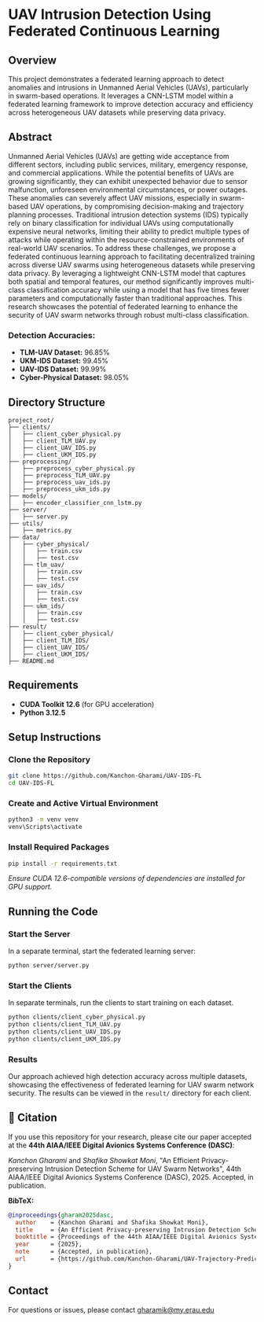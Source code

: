 # UAV Intrusion Detection Using Federated Continuous Learning

## Overview

This project demonstrates a federated learning approach to detect anomalies and intrusions in Unmanned Aerial Vehicles (UAVs), particularly in swarm-based operations. It leverages a CNN-LSTM model within a federated learning framework to improve detection accuracy and efficiency across heterogeneous UAV datasets while preserving data privacy.

## Abstract

Unmanned Aerial Vehicles (UAVs) are getting wide acceptance from different sectors, including public services, military, emergency response, and commercial applications. While the potential benefits of UAVs are growing significantly, they can exhibit unexpected behavior due to sensor malfunction, unforeseen environmental circumstances, or power outages. These anomalies can severely affect UAV missions, especially in swarm-based UAV operations, by compromising decision-making and trajectory planning processes. Traditional intrusion detection systems (IDS) typically rely on binary classification for individual UAVs using computationally expensive neural networks, limiting their ability to predict multiple types of attacks while operating within the resource-constrained environments of real-world UAV scenarios. To address these challenges, we propose a federated continuous learning approach to facilitating decentralized training across diverse UAV swarms using heterogeneous datasets while preserving data privacy. By leveraging a lightweight CNN-LSTM model that captures both spatial and temporal features, our method significantly improves multi-class classification accuracy while using a model that has five times fewer parameters and computationally faster than traditional approaches. This research showcases the potential of federated learning to enhance the security of UAV swarm networks through robust multi-class classification.

### Detection Accuracies:
- **TLM-UAV Dataset:** 96.85%
- **UKM-IDS Dataset:** 99.45%
- **UAV-IDS Dataset:** 99.99%
- **Cyber-Physical Dataset:** 98.05%

## Directory Structure

```plaintext
project_root/
├── clients/
│   ├── client_cyber_physical.py
│   ├── client_TLM_UAV.py
│   ├── client_UAV_IDS.py
│   ├── client_UKM_IDS.py
├── preprocessing/
│   ├── preprocess_cyber_physical.py
│   ├── preprocess_TLM_UAV.py
│   ├── preprocess_uav_ids.py
│   ├── preprocess_ukm_ids.py
├── models/
│   ├── encoder_classifier_cnn_lstm.py
├── server/
│   ├── server.py
├── utils/
│   ├── metrics.py
├── data/
│   ├── cyber_physical/
│   │   ├── train.csv
│   │   ├── test.csv
│   ├── tlm_uav/
│   │   ├── train.csv
│   │   ├── test.csv
│   ├── uav_ids/
│   │   ├── train.csv
│   │   ├── test.csv
│   ├── ukm_ids/
│   │   ├── train.csv
│   │   ├── test.csv
├── result/
│   ├── client_cyber_physical/
│   ├── client_TLM_IDS/
│   ├── client_UAV_IDS/
│   ├── client_UKM_IDS/
├── README.md

```

## Requirements

- **CUDA Toolkit 12.6** (for GPU acceleration)
- **Python 3.12.5**


## Setup Instructions

### Clone the Repository

```bash
git clone https://github.com/Kanchon-Gharami/UAV-IDS-FL
cd UAV-IDS-FL
```


### Create and Active Virtual Environment
```bash
python3 -m venv venv
venv\Scripts\activate

```

### Install Required Packages
```bash
pip install -r requirements.txt
```
_Ensure CUDA 12.6-compatible versions of dependencies are installed for GPU support._


## Running the Code

### Start the Server
In a separate terminal, start the federated learning server:
```bash
python server/server.py
```

### Start the Clients
In separate terminals, run the clients to start training on each dataset.
```bash
python clients/client_cyber_physical.py
python clients/client_TLM_UAV.py
python clients/client_UAV_IDS.py
python clients/client_UKM_IDS.py

```
### Results
Our approach achieved high detection accuracy across multiple datasets, showcasing the effectiveness of federated learning for UAV swarm network security. The results can be viewed in the ```result/``` directory for each client.

## 📖 Citation

If you use this repository for your research, please cite our paper accepted at the **44th AIAA/IEEE Digital Avionics Systems Conference (DASC)**:

*Kanchon Gharami* and *Shafika Showkat Moni*, "An Efficient Privacy-preserving Intrusion Detection Scheme for UAV Swarm Networks",
44th AIAA/IEEE Digital Avionics Systems Conference (DASC), 2025. Accepted, in publication.

**BibTeX:**
```bibtex
@inproceedings{gharam2025dasc,
  author    = {Kanchon Gharami and Shafika Showkat Moni},
  title     = {An Efficient Privacy-preserving Intrusion Detection Scheme for UAV Swarm Networks},
  booktitle = {Proceedings of the 44th AIAA/IEEE Digital Avionics Systems Conference (DASC)},
  year      = {2025},
  note      = {Accepted, in publication},
  url       = {https://github.com/Kanchon-Gharami/UAV-Trajectory-Prediction}
}
```


## Contact
For questions or issues, please contact gharamik@my.erau.edu



